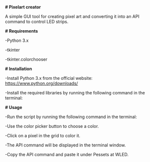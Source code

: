 **# Pixelart creator**

A simple GUI tool for creating pixel art and converting it into an API command to control LED strips.

**# Requirements**

-Python 3.x

-tkinter

-tkinter.colorchooser


**# Installation**

-Install Python 3.x from the official website: https://www.python.org/downloads/

-Install the required libraries by running the following command in the terminal:

<pip install tkinter>
<pip install tkinter.colorchooser>

**# Usage**
  
-Run the script by running the following command in the terminal:
  
<python pixelart_creator.py>
  
-Use the color picker button to choose a color.
  
-Click on a pixel in the grid to color it.
  
-The API command will be displayed in the terminal window.
  
-Copy the API command and paste it under Pessets at WLED.
